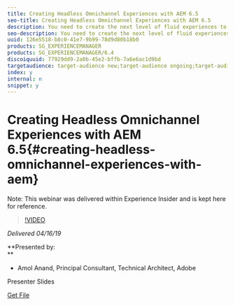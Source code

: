 ```yaml
---
title: Creating Headless Omnichannel Experiences with AEM 6.5
seo-title: Creating Headless Omnichannel Experiences with AEM 6.5
description: You need to create the next level of fluid experiences to keep up with your fast-paced customers in the evolving digital landscape. Learn how the latest innovations in Adobe Experience Manager 6.5 can make it possible. Deep-dive into key innovations such as Single-Page Application (SPA) Editor, Content & Experience fragments, In-context editing, and many more. Best practices for leveraging the above innovations to accelerate and automate the design and delivery of experiences across channels. Introduction to the Content Services Framework in Adobe Experience Manager. A demo of the customer journey across mobile, single page applications, and email. Architectural considerations when designing for mature and emerging channels.
seo-description: You need to create the next level of fluid experiences to keep up with your fast-paced customers in the evolving digital landscape. Learn how the latest innovations in Adobe Experience Manager 6.5 can make it possible. Deep-dive into key innovations such as Single-Page Application (SPA) Editor, Content & Experience fragments, In-context editing, and many more. Best practices for leveraging the above innovations to accelerate and automate the design and delivery of experiences across channels. Introduction to the Content Services Framework in Adobe Experience Manager. A demo of the customer journey across mobile, single page applications, and email. Architectural considerations when designing for mature and emerging channels.
uuid: 126e5518-b8c0-41e7-9b99-78d9d80b18b0
products: SG_EXPERIENCEMANAGER
products: SG_EXPERIENCEMANAGER/6.4
discoiquuid: 77929dd9-2a0b-45e2-bffb-7a6e6ac1d9bd
targetaudience: target-audience new;target-audience ongoing;target-audience upgrader
index: y
internal: n
snippet: y
---
```


# Creating Headless Omnichannel Experiences with AEM 6.5{#creating-headless-omnichannel-experiences-with-aem}

Note: This webinar was delivered within Experience Insider and is kept here for reference.

>[!VIDEO](https://video.tv.adobe.com/v/27088/?quality=9)

*Delivered 04/16/19*

**Presented by:   
**

* Amol Anand, Principal Consultant, Technical Architect, Adobe

Presenter Slides

[Get File](assets/headless-omnichannelwebinar04162019.pdf)

